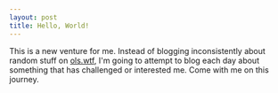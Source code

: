 ```yaml
---
layout: post
title: Hello, World!
---
```


This is a new venture for me. Instead of blogging inconsistently about random stuff on [ols.wtf](https://ols.wtf), I'm going to attempt to blog each day about something that has challenged or interested me. Come with me on this journey.

